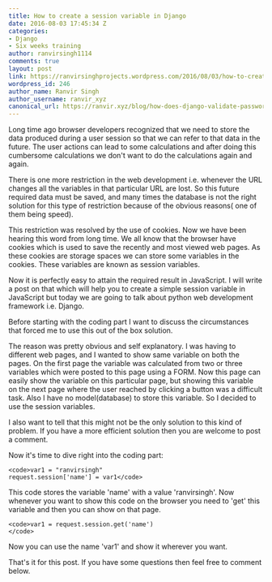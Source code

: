 ```yaml
---
title: How to create a session variable in Django
date: 2016-08-03 17:45:34 Z
categories:
- Django
- Six weeks training
author: ranvirsingh1114
comments: true
layout: post
link: https://ranvirsinghprojects.wordpress.com/2016/08/03/how-to-create-a-session-variable-in-django/
wordpress_id: 246
author_name: Ranvir Singh
author_username: ranvir_xyz
canonical_url: https://ranvir.xyz/blog/how-does-django-validate-passwords/
---
```


Long time ago browser developers recognized that we need to store the data produced during a user session so that we can refer to that data in the future. The user actions can lead to some calculations and after doing this cumbersome calculations we don't want to do the calculations again and again.

There is one more restriction in the web development i.e. whenever the URL changes all the variables in that particular URL are lost. So this future required data must be saved, and many times the database is not the right solution for this type of restriction because of the obvious reasons( one of them being speed).

This restriction was resolved by the use of cookies. Now we have been hearing this word from long time. We all know that the browser have cookies which is used to save the recently and most viewed web pages. As these cookies are storage spaces we can store some variables in the cookies. These variables are known as session variables.

Now it is perfectly easy to attain the required result in JavaScript. I will write a post on that which will help you to create a simple session variable in JavaScript but today we are going to talk about python web development framework i.e. Django.

Before starting with the coding part I want to discuss the circumstances that forced me to use this out of the box solution.

The reason was pretty obvious and self explanatory. I was having to different web pages, and I wanted to show same variable on both the pages. On the first page the variable was calculated from two or three variables which were posted to this page using a FORM. Now this page can easily show the variable on this particular page, but showing this variable on the next page where the user reached by clicking a button was a difficult task. Also I have no model(database) to store this variable. So I decided to use the session variables.

I also want to tell that this might not be the only solution to this kind of problem. If you have a more efficient solution then you are welcome to post a comment.

Now it's time to dive right into the coding part:


    <code>var1 = "ranvirsingh"
    request.session['name'] = var1</code>


This code stores the variable 'name' with a value 'ranvirsingh'. Now whenever you want to show this code on the browser you need to 'get' this variable and then you can show on that page.


    <code>var1 = request.session.get('name')
    </code>


Now you can use the name 'var1' and show it wherever you want.

That's it for this post. If you have some questions then feel free to comment below.
